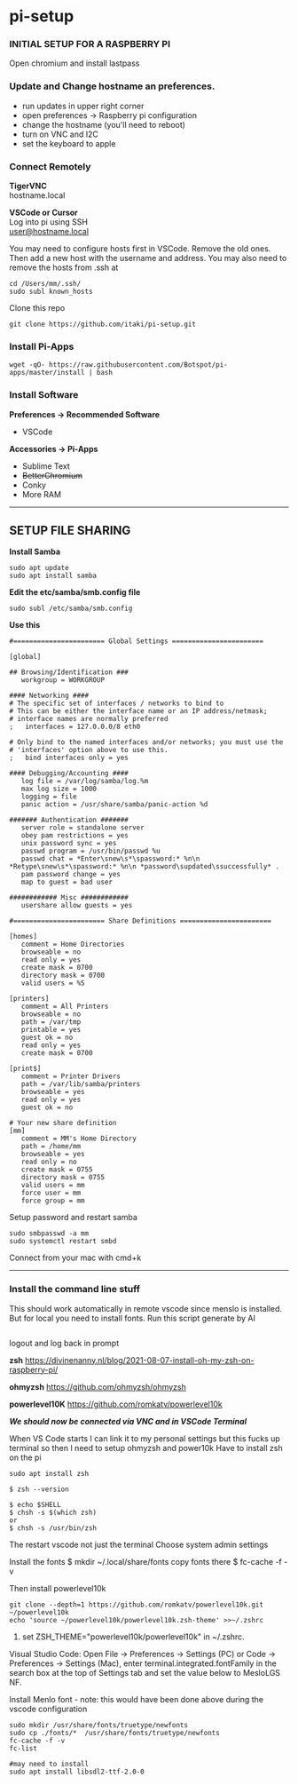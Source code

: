 # pi-setup

### INITIAL SETUP FOR A RASPBERRY PI

Open chromium and install lastpass

### Update and Change hostname an preferences.

- run updates in upper right corner
- open preferences -> Raspberry pi configuration
- change the hostname (you'll need to reboot)
- turn on VNC and I2C
- set the keyboard to apple


### Connect Remotely

**TigerVNC**  
hostname.local

**VSCode or Cursor**  
Log into pi using SSH   
user@hostname.local

You may need to configure hosts first in VSCode. Remove the old ones. Then add a new host with the username and address.
You may also need to remove the hosts from .ssh at 
```
cd /Users/mm/.ssh/
sudo subl known_hosts
```

Clone this repo
```
git clone https://github.com/itaki/pi-setup.git
```

### Install Pi-Apps

```
wget -qO- https://raw.githubusercontent.com/Botspot/pi-apps/master/install | bash
```

### Install Software

**Preferences -> Recommended Software**
- VSCode

**Accessories -> Pi-Apps**
- Sublime Text
- ~~BetterChromium~~
- Conky
- More RAM




---
## SETUP FILE SHARING


**Install Samba**
```
sudo apt update
sudo apt install samba
```

**Edit the etc/samba/smb.config file**
```
sudo subl /etc/samba/smb.config
```

**Use this**

```
#======================= Global Settings =======================

[global]

## Browsing/Identification ###
   workgroup = WORKGROUP

#### Networking ####
# The specific set of interfaces / networks to bind to
# This can be either the interface name or an IP address/netmask;
# interface names are normally preferred
;   interfaces = 127.0.0.0/8 eth0

# Only bind to the named interfaces and/or networks; you must use the
# 'interfaces' option above to use this.
;   bind interfaces only = yes

#### Debugging/Accounting ####
   log file = /var/log/samba/log.%m
   max log size = 1000
   logging = file
   panic action = /usr/share/samba/panic-action %d

####### Authentication #######
   server role = standalone server
   obey pam restrictions = yes
   unix password sync = yes
   passwd program = /usr/bin/passwd %u
   passwd chat = *Enter\snew\s*\spassword:* %n\n *Retype\snew\s*\spassword:* %n\n *password\supdated\ssuccessfully* .
   pam password change = yes
   map to guest = bad user

############ Misc ############
   usershare allow guests = yes

#======================= Share Definitions =======================

[homes]
   comment = Home Directories
   browseable = no
   read only = yes
   create mask = 0700
   directory mask = 0700
   valid users = %S

[printers]
   comment = All Printers
   browseable = no
   path = /var/tmp
   printable = yes
   guest ok = no
   read only = yes
   create mask = 0700

[print$]
   comment = Printer Drivers
   path = /var/lib/samba/printers
   browseable = yes
   read only = yes
   guest ok = no

# Your new share definition
[mm]
   comment = MM's Home Directory
   path = /home/mm
   browseable = yes
   read only = no
   create mask = 0755
   directory mask = 0755
   valid users = mm
   force user = mm
   force group = mm
```
Setup password and restart samba

```
sudo smbpasswd -a mm
sudo systemctl restart smbd
```

Connect from your mac with cmd+k

---

### Install the command line stuff

This should work automatically in remote vscode since menslo is installed. But for local you need to install fonts. Run this script generate by AI
```

```
logout and log back in
prompt

**zsh**
https://divinenanny.nl/blog/2021-08-07-install-oh-my-zsh-on-raspberry-pi/

**ohmyzsh**
https://github.com/ohmyzsh/ohmyzsh

**powerlevel10K**
https://github.com/romkatv/powerlevel10k




***We should now be connected via VNC and in VSCode Terminal***




When VS Code starts I can link it to my personal settings but this fucks up terminal so 
then I need to setup ohmyzsh and power10k
Have to install zsh on the pi
```
sudo apt install zsh

$ zsh --version

$ echo $SHELL
$ chsh -s $(which zsh) 
or 
$ chsh -s /usr/bin/zsh

```
The restart vscode not just the terminal
Choose system admin settings 

Install the fonts
$ mkdir ~/.local/share/fonts
copy fonts there
$ fc-cache -f -v


Then install powerlevel10k
```
git clone --depth=1 https://github.com/romkatv/powerlevel10k.git ~/powerlevel10k
echo 'source ~/powerlevel10k/powerlevel10k.zsh-theme' >>~/.zshrc
```
1. set ZSH_THEME="powerlevel10k/powerlevel10k" in ~/.zshrc.


Visual Studio Code: Open File → Preferences → Settings (PC) or Code → Preferences → Settings (Mac), enter terminal.integrated.fontFamily in the search box at the top of Settings tab and set the value below to MesloLGS NF.


Install Menlo font - note: this would have been done above during the vscode configuration
```
sudo mkdir /usr/share/fonts/truetype/newfonts
sudo cp ./fonts/*  /usr/share/fonts/truetype/newfonts
fc-cache -f -v
fc-list

#may need to install 
sudo apt install libsdl2-ttf-2.0-0
```
